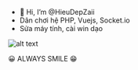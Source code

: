 - 👋 Hi, I’m @HieuDepZaii
- Dân chơi hệ PHP, Vuejs, Socket.io
- Sửa máy tính, cài win dạo



![alt text](https://i.pinimg.com/originals/c1/19/31/c119310738950dfc90828e17d03beff7.jpg) 

😀 ALWAYS SMILE 😁
<!---
HieuDepZaii/HieuDepZaii is a ✨ special ✨ repository because its `README.md` (this file) appears on your GitHub profile.
You can click the Preview link to take a look at your changes.
--->
